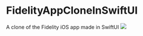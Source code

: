 # FidelityAppCloneInSwiftUI
A clone of the Fidelity iOS app made in SwiftUI
![](FidelityCloneGIF.gif)
